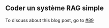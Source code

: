 ## Coder un système RAG simple

To discuss about this blog post, go to [#89](https://github.com/ngxson/blog-comments/issues/89)

<!-- {"issue":89} -->
